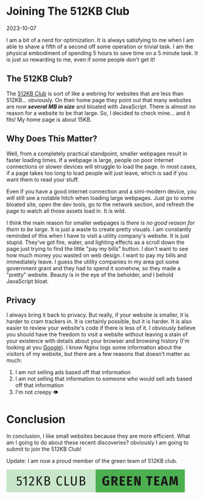 # Joining The 512KB Club

2023-10-07

I am a bit of a nerd for optimization. It is always satisfying to me when I am able to shave a fifth of a second off some operation or trivial task. I am the physical embodiment of spending 5 hours to save time on a 5 minute task. It is just so rewarding to me, even if some people don't get it!

## The 512KB Club?

The <a href="https://512kb.club/">512KB Club</a> is sort of like a webring for websites that are less than 512KB... obviously. On their home page they point out that many websites are now ***several MB in size*** and bloated with JavaScript. There is almost no reason for a website to be that large. So, I decided to check mine... and it fits! My home page is about 15KB. 

## Why Does This Matter?

Well, from a completely practical standpoint, smaller webpages result in faster loading times. If a webpage is large, people on poor internet connections or slower devices will struggle to load the page. In most cases, if a page takes too long to load people will just leave, which is sad if you want them to read your stuff. 

Even if you have a good internet connection and a simi-modern device, you will still see a notable hitch when loading large webpages. Just go to some bloated site, open the dev tools, go to the network section, and refresh the page to watch all those assets load in. It is wild. 

I think the main reason for smaller webpages is *there is no good reason for them to be large*. It is just a waste to create pretty visuals. I am constantly reminded of this when I have to visit a utility company's website. It is just stupid. They've got fire, water, and lighting effects as a scroll down the page just trying to find the little "pay my bills" button. I don't want to see how much money you wasted on web design. I want to pay my bills and immediately leave. I guess the utility companies in my area got some government grant and they had to spend it somehow, so they made a "pretty" website. Beauty is in the eye of the beholder, and I behold JavaScript bloat. 

## Privacy

I always bring it back to privacy. But really, if your website is smaller, it is harder to cram trackers in. It is certainly possible, but it is harder. It is also easier to review your website's code if there is less of it. I obviously believe you should have the freedom to visit a website without leaving a stain of your existence with details about your browser and browsing history (I'm looking at you [Google](https://brave.com/web-standards-at-brave/7-googles-topics-api/)). I know Nginx logs some information about the visitors of my website, but there are a few reasons that doesn't matter as much:

1. I am not selling ads based off that information
2. I am not selling that information to someone who would sell ads based off that information
3. I'm not creepy 👁️

# Conclusion

In conclusion, I like small websites because they are more efficient. What am I going to do about these recent discoveries? obviously I am going to submit to join the 512KB Club! 

Update: I am now a proud member of the green team of 512KB club.

<a href="https://512kb.club"><img src="../public/badges/green-team.svg" alt="a proud member of the green team of 512KB club" /></a>